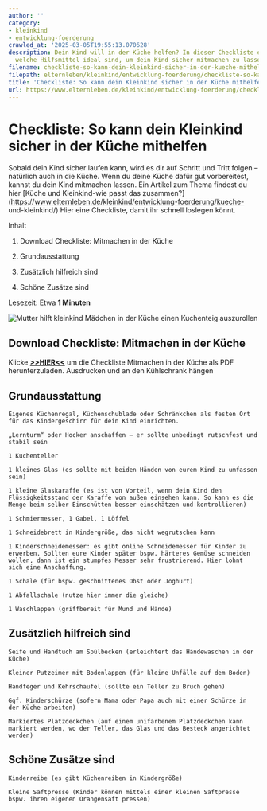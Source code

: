 ```yaml
---
author: ''
category:
- kleinkind
- entwicklung-foerderung
crawled_at: '2025-03-05T19:55:13.070628'
description: Dein Kind will in der Küche helfen? In dieser Checkliste erfährst du,
  welche Hilfsmittel ideal sind, um dein Kind sicher mitmachen zu lassen.
filename: checkliste-so-kann-dein-kleinkind-sicher-in-der-kueche-mithelfen.md
filepath: elternleben/kleinkind/entwicklung-foerderung/checkliste-so-kann-dein-kleinkind-sicher-in-der-kueche-mithelfen.md
title: 'Checkliste: So kann dein Kleinkind sicher in der Küche mithelfen'
url: https://www.elternleben.de/kleinkind/entwicklung-foerderung/checkliste-so-kann-dein-kleinkind-sicher-in-der-kueche-mithelfen/
---
```


#  Checkliste: So kann dein Kleinkind sicher in der Küche mithelfen

Sobald dein Kind sicher laufen kann, wird es dir auf Schritt und Tritt folgen
– natürlich auch in die Küche. Wenn du deine Küche dafür gut vorbereitest,
kannst du dein Kind mitmachen lassen. Ein Artikel zum Thema findest du hier
[Küche und Kleinkind-wie passt das
zusammen?](https://www.elternleben.de/kleinkind/entwicklung-foerderung/kueche-
und-kleinkind/) Hier eine Checkliste, damit ihr schnell loslegen könnt.

Inhalt

1. Download Checkliste: Mitmachen in der Küche

2. Grundausstattung

3. Zusätzlich hilfreich sind

4. Schöne Zusätze sind

Lesezeit: Etwa **1 Minuten**

![Mutter hilft kleinkind Mädchen in der Küche einen Kuchenteig
auszurollen](/fileadmin/_processed_/9/6/csm_Checkliste_In_der_Ku__che_mitmachen_edb3559cd4.jpg)

##  Download Checkliste: Mitmachen in der Küche

Klicke
**[>>HIER<<](https://www.elternleben.de/fileadmin/Startseite/1_Elternwissen/a_Downloads/Checkliste_Mitmachen_in_der_Kueche.pdf)**
um die Checkliste Mitmachen in der Küche als PDF herunterzuladen. Ausdrucken
und an den Kühlschrank hängen

## Grundausstattung

    Eigenes Küchenregal, Küchenschublade oder Schränkchen als festen Ort für das Kindergeschirr für dein Kind einrichten. 

    „Lernturm“ oder Hocker anschaffen – er sollte unbedingt rutschfest und stabil sein 

    1 Kuchenteller 

    1 kleines Glas (es sollte mit beiden Händen von eurem Kind zu umfassen sein) 

    1 kleine Glaskaraffe (es ist von Vorteil, wenn dein Kind den Flüssigkeitsstand der Karaffe von außen einsehen kann. So kann es die Menge beim selber Einschütten besser einschätzen und kontrollieren) 

    1 Schmiermesser, 1 Gabel, 1 Löffel 

    1 Schneidebrett in Kindergröße, das nicht wegrutschen kann 

    1 Kinderschneidemesser: es gibt online Schneidemesser für Kinder zu erwerben. Sollten eure Kinder später bspw. härteres Gemüse schneiden wollen, dann ist ein stumpfes Messer sehr frustrierend. Hier lohnt sich eine Anschaffung. 

    1 Schale (für bspw. geschnittenes Obst oder Joghurt) 

    1 Abfallschale (nutze hier immer die gleiche) 

    1 Waschlappen (griffbereit für Mund und Hände)

## Zusätzlich hilfreich sind

    Seife und Handtuch am Spülbecken (erleichtert das Händewaschen in der Küche) 

    Kleiner Putzeimer mit Bodenlappen (für kleine Unfälle auf dem Boden) 

    Handfeger und Kehrschaufel (sollte ein Teller zu Bruch gehen) 

    Ggf. Kinderschürze (sofern Mama oder Papa auch mit einer Schürze in der Küche arbeiten) 

    Markiertes Platzdeckchen (auf einem unifarbenem Platzdeckchen kann markiert werden, wo der Teller, das Glas und das Besteck angerichtet werden)

## Schöne Zusätze sind

    Kinderreibe (es gibt Küchenreiben in Kindergröße) 

    Kleine Saftpresse (Kinder können mittels einer kleinen Saftpresse bspw. ihren eigenen Orangensaft pressen)

